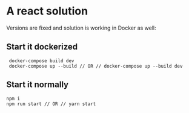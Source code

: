 # A react solution

Versions are fixed and solution is working in Docker as well:

## Start it dockerized

```terminal
 docker-compose build dev
 docker-compose up --build // OR // docker-compose up --build dev
```

## Start it normally

```terminal
npm i
npm run start // OR // yarn start
```
